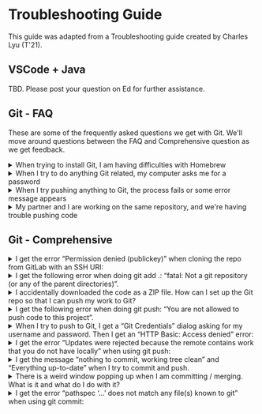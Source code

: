 # Troubleshooting Guide

This guide was adapted from a Troubleshooting guide created by Charles Lyu (T'21). 

## VSCode + Java

TBD. Please post your question on Ed for further assistance. 

## Git - FAQ

These are some of the frequently asked questions we get with Git. We'll move around questions between the FAQ and Comprehensive question as we get feedback.

<details>
<summary>When trying to install Git, I am having difficulties with Homebrew</summary>
<br>

- If the student has already successfully installed Homebrew, have them run the command `brew install git` (no $). If that fails, have them reinstall Homebrew and then repeat the process.

- If they are having difficulty installing Homebrew, a general rule of thumb is to make sure that the student's OS is up to date. If the student is not on the most recently available OS, have them update in order to increase chances of success. Afterwards, run the commands supplied on the Homebrew page again.

- If the student is having any difficulty with their `bin` folder not existing or any other fatal directory issues, refer the student to OIT; their machine needs serious maintenance and restructuring.

</details>

<details>
<summary>When I try to do anything Git related, my computer asks me for a password</summary>
<br>

- If the student has been able to use Git successfully in the past, then they **cloned with HTTPS instead of SSH**. To resolve this issue, have them save the code they have written so far locally (*not in IdeaProjects*), repull the project via SSH, and then replace the files in their new starter code with their locally stored code.

- If the student has never used Git successfully, then they need to **reconfigure their SSH key**. When doing so, walk through them through the steps detailed in the key configuration guide [here](./installingSoftware.md) and lend attention to two important details:

    1. The student must set save the key to a default location (press "Enter" once) and then set a default password (press "Enter" twice)

    2. When linking the key to GitLab, the student must access their account at `coursework.cs.duke.edu` and login via Shibboleth. They should *not* login in at `gitlab.oit.duke.edu` with a username and password.

- If the student is still unable to configure their SSH key after following the above steps, then they likely *have another primary SSH key for personal/professional use*. To work around this, run the following set of UNIX commands and then reattempt linking the SSH key to GitLab:

```bash
eval $(ssh-agent -s)
ssh-add ~/.ssh/id_ed25519
```

</details>


<details>
<summary>When I try pushing anything to Git, the process fails or some error message appears</summary>
<br>

- First, check whether the student **has been successful in the past with Git**. If they have not, run a quick diagnostic to see if they have configured their SSH key properly by running `ssh -T git@coursework.cs.duke.edu`.

- Next, ask the student if they forked the repository, and if they are not sure, go to the GitLab page and check if they did so. If the student did not fork the repository, have them save their code in a secure place, delete the repository from IdeaProjects, fork the repository, and then repull it. 

- Otherwise, make sure that the student is in the proper directory by having them run the command `pwd` in their terminal. If they are not, make sure that they follow the proper file path and eventually `cd IdeaProjects` and then `cd project_name`.

- From here, make sure that the student writes the following three UNIX commands while in the proper directory:

```bash
git add .
git commit -m "write comment here"
git push
```

- Now suppose the student follows all of those steps, yet they receive the following error message

```bash
/Users/student/.config/git/ignore: Permission denied
Users/student/.config/git/attributes: Permission denied
```

This means that the student has certain permission errors on their machine. To resolve this issue, have the student return to their home directory by running `cd ~`,
 run `sudo chmod 755 .config`, and then type in their password for their device.

</details>

<details>
<summary>My partner and I are working on the same repository, and we're having trouble pushing code</summary>
<br>

- The code is being rejected because their local commits (changes) are not in sync with the remote history. This happens if both people are working on the same repo on different computers, or if several people are collaborating on the same repository. If computer A pushes changes to GitLab, and computer B also pushes, GitLab could not tell whether it should accept A's or B's changes, so the push will be rejected.

- To resolve this, they will need to `git pull` from remote. To do so, they should run the following set of commands:

```bash
git pull
//potentially resolve merge conflict manually
git push
```

- In the event that Git is not able to automatically resolve the issue, the student will have to resolve the issue manually. Running the three `git add .`, `git commit -m "comment"`, and `git push` commands should resolve the issue.

- If you would like to learn more about Git merge conflicts, feel free to watch the video [here](https://duke.zoom.us/rec/play/SaYwuDmE_e1ktnTdXyZFlUB4Je0jAp90JJsYpv6nGO_6xgn2eTFqcR9poqNQpKOqlswpyR54w5lkpw.jhA1Dob-5DIFNjdB?continueMode=true&_x_zm_rtaid=WRHafTqZSU-Bw07DppwXJg.1614437909258.5f6f5e1afb9e427d7e1e52e2574318f9&_x_zm_rhtaid=958) for your own edification. 

</details>

## Git - Comprehensive

<details>
<summary>I get the error “Permission denied (publickey)” when cloning the repo from GitLab with an SSH URI:</summary>

```
Permission denied (publickey).
fatal: Could not read from remote repository.
Please make sure you have the correct access rights
and the repository exists.
```

Special thanks to former CS201 Head UTA, Morton Mo, for this section of the guide.

You have either not created an SSH Key on your computer, or have not pasted it in to your GitLab profile correctly. Refer to the installation guide on how to set up SSH Keys. **Make sure you upload the public key to https://coursework.cs.duke.edu, not https://gitlab.cs.duke.edu.**

If you have already done so but still get the error, verify the fingerprints of your SSH keys match locally and remotely. Run the following commands in your computer's Terminal (or Git Bash on Windows):

```
ssh-keygen -E md5 -lf ~/.ssh/id_ed25519.pub
ssh-keygen -E md5 -lf ~/.ssh/id_ed25519
```

Both outputs should match.
Then, on the “Settings” -> “SSH Keys” page on GitLab, verify the fingerprint matches with the output of commands above:

<div align="middle">
  <img src="images/troubleshooting-fingerprint.png" width="400" />
</div>

If the fingerprint does not match, you’re using the wrong key. Try uploading the correct public key to GitLab or generate a new one.

Prior to generating a new key, make sure any other SSH keys are deleted. Navigate to your This PC (Windows) or /Users/yourUsername (Mac) folder, navigate to the .ssh folder, and delete all contents inside, which will allow you to start over from scratch.
</details>

<details>
<summary>I get the following error when doing git add .: “fatal: Not a git repository (or any of the parent directories)”.</summary>
<br>

The error message means the current directory your Terminal/Bash/CMD is in is not a Git repository. _**Make sure you’re working in the correct directory: it should be the root of your project folder for this specific assignment**_, which is typically named after the project name. 

In particular, make sure you’re NOT in the src folder, and NOT in a generic workspace for the course (e.g. “CS201”).

In a Mac Terminal or Git Bash on Windows, you can type `pwd` to show the current path. 

If you cloned the project repository correctly, you should see `(main)` appear after your project path, indicating you are in a Git repository. If this is not the case AND you are sure you are in the right repository, it means your project directory was not initialized as a Git repository, probably because you didn’t create it properly or accidentally deleted some files. See the next bullet point (I accidentially downloaded the code as a ZIP file...) for advice.
</details>

<details>
<summary>I accidentally downloaded the code as a ZIP file. How can I set up the Git repo so that I can push my work to Git?</summary>
<br>

First, make sure you have actually forked the repo (so that it’s under your own namespace and not the 201fall20 namespace or some other variant). Refer to the project workflow for instructions.

Open a Terminal or CMD and navigate to your directory. Make sure you’re in the root folder of your project: it should contain a src subdirectory which has all the Java files.

Then use the following commands:

```
git init
git remote add origin <your-project-URI>
git add .
git commit -m "Initial commit"
git push -f -u origin master
```

Replacing `<your-project-URI>` with the SSH URI of your project, which can be copied from the GitLab project home page (see Step 2 of the [Project Workflow guide](./projectWorkflow.md)). Make sure the SSH URI looks like:

`git@coursework.cs.duke.edu:firstname.lastname/projectname.git`

(Make sure it has your own namespace and not 201fall20 or some other variant!)

These commands will initialize the directory as a Git repository and link it to the remote repo.

Careful: Don’t leave out the “-f -u” in git push! This means the git push command here is forced, which means it will override any changes you made in the remote repository on GitLab. If you’ve made changes there (via another computer probably) and you want to keep them, manually put the changes into the files on your local computer first.

**FINALLY: If all of the above does not work, then copy your modified files into a separate folder and start over with cloning your fork/local copy of the project, then copy and paste in your code.**

</details>

<details>
<summary>I get the following error when doing git push: “You are not allowed to push code to this project”.</summary>
<br>

```
> GitLab: You are not allowed to push code to this project.
fatal: Could not read from remote repository.

Please make sure you have the correct access rights
and the repository exists.
```

You do not have permission to push to this remote repo. It’s probably because you cloned the repo from the 201 namespace (e.g. 201fall20), instead of your personal, forked repo.

- First, make sure you have actually forked the repo. Refer to this document for instructions.
  - Copy the SSH URI from the “Clone” button to the right of your GitLab project home page (refer to Step 2 here). 
  - It should look like `git@coursework.cs.duke.edu:firstname.lastname/projectname.git` (Make sure it has your own namespace and not 201fall20!)

In a Terminal or CMD, navigate to your local project folder, and use the following command to change the remote repository to use the SSH URI:

`git remote set-url origin <SSH-URI>`

Replace `<SSH-URI>` with the actual SSH URI of your GitLab project that you just copied.
You can then use

`git remote get-url origin`

To verify the URI is correct. If yes, try pushing again.

</details>

<details>
<summary>When I try to push to Git, I get a “Git Credentials” dialog asking for my username and password. Then I get an “HTTP Basic: Access denied” error:</summary>
<br>

```
remote: HTTP Basic: Access denied
fatal: Authentication failed for 'YOUR-URI'
```

You are using the HTTP protocol instead of the SSH protocol, i.e. you cloned the repo using the HTTPS URI. 

Copy the SSH URI from the “Clone” button to the right of your GitLab project home page (refer to Step 2 here). It should look like 
`git@coursework.cs.duke.edu:firstname.lastname/projectname.git`
(Make sure it has your own namespace and not 201fall20 or some other variant!)

Then, in a Terminal or CMD, navigate to your project directory and use the following command to change the remote repository to use the SSH URI:

`git remote set-url origin <SSH-URI>`
 
Replace `<SSH-URI>` with the actual SSH URI of your GitLab project.
You can then use

`git remote get-url origin`

To verify the URI is correct.

</details>

<details>
<summary>I get the error “Updates were rejected because the remote contains work that you do not have locally” when using git push:</summary>
<br>

```
! [rejected]        master -> master (fetch first)
error: failed to push some refs to 'YOUR-URI'
hint: Updates were rejected because the remote contains work that you do
hint: not have locally. This is usually caused by another repository pushing
hint: to the same ref. You may want to first integrate the remote changes
hint: (e.g., 'git pull ...') before pushing again.
hint: See the 'Note about fast-forwards' in 'git push --help' for details.
```

You code is being rejected because your local commits (changes) are not in sync with the remote history. This could happen if you are working on the same repo on different computers, or if several people are collaborating on the same repo (for group assignments). If computer A pushes changes to GitLab, and computer B also pushes, GitLab could not tell whether it should accept A's or B's changes, so push will be rejected. To fix this, simply git pull from remote before pushing to it:

```
git pull
# resolve merge conflicts as needed
# fill in merge message
git push
```

When you do this, Git will load the remote changes that your local repo does not have. It will try to automatically resolve any conflicts, but occasionally you need to resolve them manually. If you’re prompted to do that after git pull, open the files in IntelliJ and make the necessary changes, then use git add . and git commit -m "..." commands to make a new commit before git push.

[Here](https://duke.zoom.us/rec/share/55RoH5Xf1E9JYK_k4kDyZ6wwMJ65T6a8hyBPq6cOxRvt74iM19Y1ayW22FUeoW7t) is a video of CS201 Spring ‘20 Head UTAs explaining how to use Git in groups. The last part of the video mentions how to resolve merge conflicts like this.

</details>

<details>
<summary>I get the message “nothing to commit, working tree clean” and “Everything up-to-date” when I try to commit and push.</summary>
<br>
You have not made any changes in your current repo. Check that you have saved all files.

If you’re certain you made some changes but this error still occurs, you may have cloned multiple copies of the same repo on your computer. Make sure you’re working on the correct one.

You can use `pwd` in Terminal or Git Bash to show the current path of the repo you’re trying to push. You can also see the path of your VS Code project by right clicking on the File Explorer and clicking "Copy Path." Verify the two paths are the same.

<div align="middle">
  <img src="images/troubleshooting-copypath.png" width="400" />
</div>

</details>

<details>
<summary>There is a weird window popping up when I am committing / merging. What is it and what do I do with it?</summary>
<br>
This is a command-line editor. This usually happens when you forget to specify the -m flag when committing, so Git did not get your commit message. 
Depending on your configurations, it could either be a nano editor (default for Mac), a vi editor (default for some Linux distributions), or an emacs editor. To save the message and exit, follow these steps:

- Your Terminal window should tell you what editor you are currently using. Depending on this, move to different steps
- If vi(m) is shown, follow this tutorial: https://www.cyberciti.biz/faq/linux-unix-exit-vim-editor/ 
- If nano is shown, follow this tutorial: https://wiki.gentoo.org/wiki/Nano/Basics_Guide
- If emacs is shown, follow this tutorial: https://ftp.gnu.org/old-gnu/Manuals/emacs/html_node/emacs_18.html
</details>


<details>
<summary>I get the error “pathspec ‘...’ does not match any file(s) known to git” when using git commit:</summary>
<br>

```
> git commit -m “my commit message”
error: pathspec 'commit' does not match any file(s) known to git
error: pathspec 'message' does not match any file(s) known to git
```

- Make sure you included the -m in the git commit command.
- Make sure you put the commit message in either single or double quotes.
- Make sure the quotation marks are regular ones (""), not “smart” ones (“”). This issue can occur if you copied the commands from Google Docs or other text editors. To fix this, delete the quotation marks from Terminal/Command Prompt and then type them again manually.

</details>
